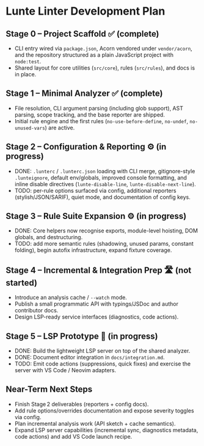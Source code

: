 # Lunte Linter Development Plan

## Stage 0 – Project Scaffold ✅ (complete)

- CLI entry wired via `package.json`, Acorn vendored under `vendor/acorn`, and the repository structured as a plain JavaScript project with `node:test`.
- Shared layout for core utilities (`src/core`), rules (`src/rules`), and docs is in place.

## Stage 1 – Minimal Analyzer ✅ (complete)

- File resolution, CLI argument parsing (including glob support), AST parsing, scope tracking, and the base reporter are shipped.
- Initial rule engine and the first rules (`no-use-before-define`, `no-undef`, `no-unused-vars`) are active.

## Stage 2 – Configuration & Reporting ⚙️ (in progress)

- DONE: `.lunterc` / `.lunterc.json` loading with CLI merge, gitignore-style `.lunteignore`, default env/globals, improved console formatting, and inline disable directives (`lunte-disable-line`, `lunte-disable-next-line`).
- TODO: per-rule options surfaced via config, additional reporters (stylish/JSON/SARIF), quiet mode, and documentation of config keys.

## Stage 3 – Rule Suite Expansion ⚙️ (in progress)

- DONE: Core helpers now recognise exports, module-level hoisting, DOM globals, and destructuring.
- TODO: add more semantic rules (shadowing, unused params, constant folding), begin autofix infrastructure, expand fixture coverage.

## Stage 4 – Incremental & Integration Prep 🛣️ (not started)

- Introduce an analysis cache / `--watch` mode.
- Publish a small programmatic API with typings/JSDoc and author contributor docs.
- Design LSP-ready service interfaces (diagnostics, code actions).

## Stage 5 – LSP Prototype 🧭 (in progress)

- DONE: Build the lightweight LSP server on top of the shared analyzer.
- DONE: Document editor integration in `docs/integration.md`.
- TODO: Emit code actions (suppressions, quick fixes) and exercise the server with VS Code / Neovim adapters.

## Near-Term Next Steps

- Finish Stage 2 deliverables (reporters + config docs).
- Add rule options/overrides documentation and expose severity toggles via config.
- Plan incremental analysis work (API sketch + cache semantics).
- Expand LSP server capabilities (incremental sync, diagnostics metadata, code actions) and add VS Code launch recipe.
